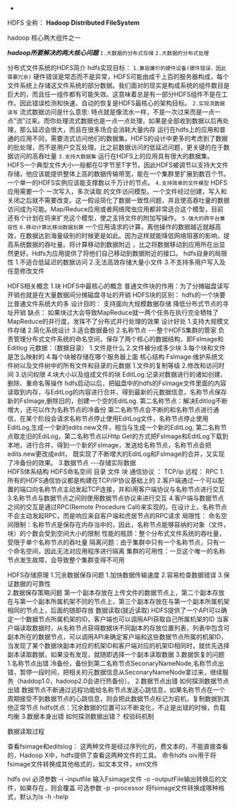 +
HDFS 全称： __Hadoop Distributed FileSystem__

hadoop 核心两大组件之一

***hadoop所要解决的两大核心问题***
	`1.大数据的分布式存储`
	`2.大数据的分布式处理`

分布式文件系统的HDFS简介
	hdfs实现目标：
		`1.兼容廉价的硬件设备(硬件错误，因此需要冗余)`
			硬件错误是常态而不是异常，HDFS可能由成千上百的服务器构成，每个文件系统上存储这文件系统的部分数据。我们面对的现实是构成系统的组件数目是巨大的，而且任一组件都有可能失效。这意味着总是有一部分HDFS组件不是在工作。因此错误检测和快速、自动的恢复是HDFS最核心的架构目标。
		`2.实现流数据读写`
			流式数据访问是什么意思:
			特点就是像流水一样，不是一次过来而是一点一点“流”过来。而你处理流式数据也是一点一点处理，如果是全部收到数据以后再处理，那么延迟会很大，而且在很多场合会消耗大量内存
		运行在hdfs上的应用和普通的应用不同，需要流式访问他们的数据集。HDFS的设计中更多的考虑到了数据的批处理，而不是用户交互处理。比之前数据访问的低延迟问题，更关键的在于数据访问的高吞吐量
		`3.支持大数据集`
			运行在HDFS上的应用具有很大的数据集。HDFS一个典型文件大小一般都在G字节至T字节。因此HDFS被调节以支持大文件存储，他应该能提供整体上高的数据传输带宽，能在一个集群里扩展到数百个节。一个单一的HDFS实例应该能支撑数以千万计的节点。
		`4.支持简单的文件模型`
			HDFS应用需要一个 一次写入，多次读取 的文件访问模型。一个文件经过创建，写入和关闭之后就不需要改变。这一假设简化了数据一致性问题，并且使高吞吐量的数据访问成为可能。Map/Reduce应用或者网络爬虫应用都非常适合这个模型，目前还有个计划在将来扩充这个模型，使之支持文件的附加写操作。
		`5.强大的跨平台兼容性`
		`6.移动计算比移动数据划算`
			一个应用请求的计算，离他操作的数据越近就越高效，在数据达到海量级别的时候更是如此。因为这样就能降低网络阻塞的影响，提高系统数据的吞吐量。将计算移动到数据附近 ，比之将数据移动到应用所在出显然更好。Hdfs为应用提供了将他们自己移动到数据附近的接口。
	hdfs自身的局限性
		1.不适合低延迟的数据访问
		2.无法高效存储大量小文件
		3.不支持多用户写入及任意修改文件


HDFS相关概念
	1.块
		HDFS中最核心的概念
		普通文件块的作用：为了分摊磁盘读写开销也就是在大量数据间分摊磁盘寻址的开销
		HDFS块的区别：
			hdfs的一个块要比普通文件系统大的多
		设计目的：
			支持面向大规模数据存储
			降低分布式节点的寻址开销
		 缺点：
			如果块过大会导致MapReduce就一两个任务在执行完全牺牲了MapReduce的并行度，发挥不了分布式并行处理的效果
		设计好处
			1.支持大规模文件存储
			2.简化系统设计
			3.适合数据备份
	2.名称节点 ---整个HDFS集群的管家  负责管理分布式文件系统的命名空间，保存了两个核心的数据结构，即FsImage和Editlog
		元数据：（数据目录）
			1.文件是什么
			2.文件被分成多少块
			3.每个块和文件是怎么映射的
			4.每个块被存储在哪个服务器上面
		核心结构
			FsImage:维护系统文件树以及文件树中的所有文件和目录的元数据
				1.文件的复制等级
				2.修改和访问时间
				3.访问权限
				4.块大小以及组成文件的块
			EditLog:记录对数据进行的诸如创建、删除、重命名等操作
			hdfs启动以后，把磁盘中的hdfs的FsImage文件里面的内容读取到内存，与EditLog的内容进行合并，得到最新的元数据信息，名称节点保存新的FsImage,删除旧的，创建一个空的EditLog.
		第二名称节点：解决Editlog不断增大，还可以作为名称节点的冷备份
			  第二名称节点会不断的和名称节点进行通信，在某个阶段会请求名称节点停止使用EditLog文件，名称节点停止使用EditLog,生成一个新的edits.new文件，相当与生成一个新的EditLog,
			  第二名称节点取走旧的EdiLog，第二名称节点以Http Get的方式把FsImage和EditLog下载到本地，进行合并，得到一个新的FsImage，发送给名称节点，名称节点会把edits.new更改成edit，
			  既实现了不断增大的EditLog和FsImage的合并，又实现了冷备份的效果。
	3.数据节点 ---存储实际数据		 
HDFS体系结构
	HDFS命名空间
		目录
		文件
		块
	通信协议 ： TCP/ip  远程： RPC
		1.所有的HDFS通信协议都是构建在TCP/IP协议基础上的
		2.客户端通过一个可以配置的端口向名称节点主动发起TCP连接，并和i用客户端协议与名称节点进行交互
		3.名称节点与数据节点之间则使用数据节点协议来进行交互
		4.客户端与数据节点之间的交互是通过RPC(Remote Procedure Call)来实现的。在设计上，名称节点不会主动发起RPC，而是响应来自客户端和虎居节点的RPC请求
	局限性：
		命名空间限制：名称节点是保存在内存当中的，因此，名称节点能够容纳的对象（文件，块）的个数会受到空间大小的限制
		性能的瓶颈：整个分布式文件系统的吞吐量，受限于单个名称节点的吞吐量
		隔离问题：由于集群中只有一个名称节点，只有一个命名空间，因此无法对应用程序进行隔离
		集群的可用性：一旦这个唯一的名称节点发生故障，会导致整个集群变得不可用

HDFS存储原理
	1.冗余数据保存问题
		1.加快数据传输速度
		2.容易检查数据错误
		3.保证数据的可靠性		
	2.数据保存策略问题
		第一个副本存放在上传文件的数据节点上，第二个副本存放在与第一个副本所属机架不同的节点上，第三个副本存放在与第一个副本所属机架相同的节点上，后面的随即存放
		数据读取(就近读取)
			HDFS提供了一个API可以确定一个数据节点所属机架的ID，客户端也可以调用API获取自己所属机架的ID
			当客户端读取数据时，从名称节点获得数据块不同副本的存放位置列表，列表中包含可副本所在的数据节点，可以调用API来确定客户端和这些数据节点所属的机架ID，当发现了某个数据块副本对应的机架ID和客户端对应的机架ID相同时，就优先选择副本读取数据，如果没有发现，就随即选择一个副本读取数据
	3.数据恢复的问题		
		1.名称节点出错
			冷备份，备份到第二名称节点SeconaryNameNode,名称节点出错，暂停一段时间，把相关的元数据信息从SeconaryNameNode拿过来，继续服务（haddop1.0，hadoop2.0会进行热备份）。
		2.数据节点出错
			如何探测数据节点出错
				数据节点不断通过远程功能给名称节点发送心跳信息，如果名称节点在一个周期接受不到数据节点的心跳信息，则会把此数据节点标记为宕机，复制数据到其他正常节点
			 hdfs优点：冗余数据的位置可以不断变化，不止是出错的时候，负载均衡
		3.数据本身出错
			如何探测数据出错？
				校验码机制

数据读取过程







查看fsimage和editslog：
	这两种文件是经过序列化的，费文本的，不能直接查看的，Hadoop
X中，hdfs提供了查看这两种文件的工具。
命令hdfs oiv用于将fsimage文件转换成其他格式的，如文本文件，xml文件

hdfs ovi
必须参数
	-i -inputfile<arg> 输入Fsimage文件
	-o -outputFile<arg>输出转换后的文件，如果存在，则会覆盖
可选参数
	-p -processor <arg> 将fsimage文件转换成哪种格式，默认为ls
	-h -help




